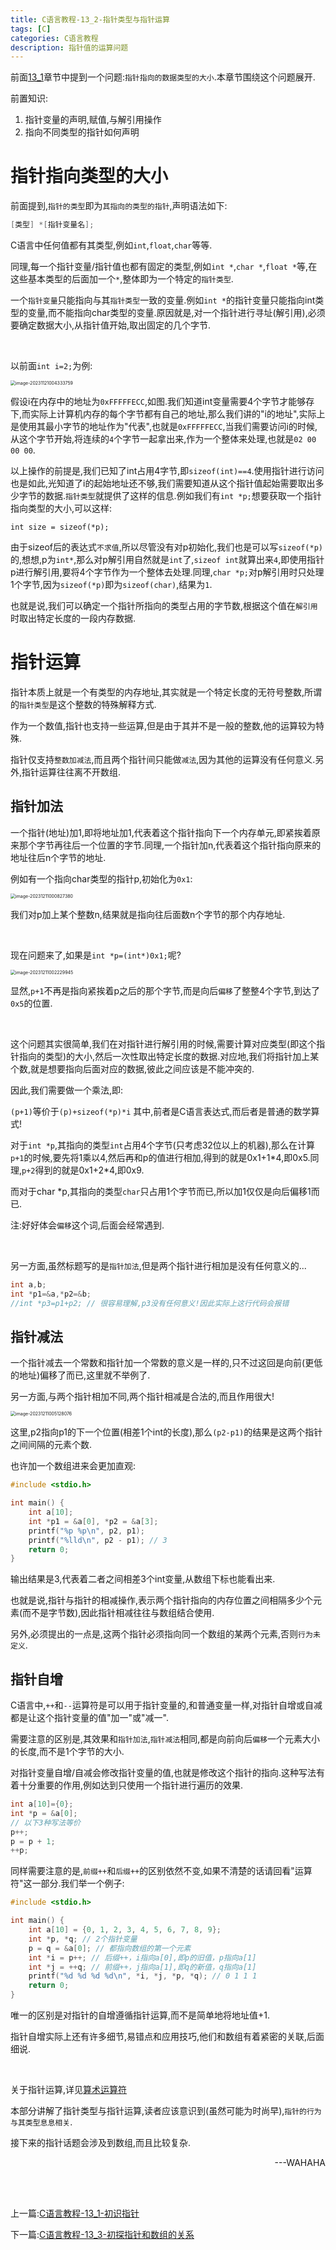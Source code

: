```yaml
---
title: C语言教程-13_2-指针类型与指针运算
tags: [C]
categories: C语言教程
description: 指针值的运算问题
---
```


前面[13_1](../2023-11-17-10666f346238)章节中提到一个问题:`指针指向的数据类型的大小`.本章节围绕这个问题展开.

前置知识:

1. 指针变量的声明,赋值,与解引用操作
2. 指向不同类型的指针如何声明

# 指针指向类型的大小

前面提到,`指针的类型`即为`其指向的类型的指针`,声明语法如下:

```c
[类型] *[指针变量名];
```

C语言中任何值都有其类型,例如`int`,`float`,`char`等等.

同理,每一个指针变量/指针值也都有固定的类型,例如`int *`,`char *`,`float *`等,在这些基本类型的后面加一个`*`,整体即为一个特定的`指针类型`.

一个`指针变量`只能指向与其`指针类型`一致的变量.例如`int *`的指针变量只能指向int类型的变量,而不能指向char类型的变量.原因就是,对一个指针进行寻址(解引用),必须要确定数据大小,从指针值开始,取出固定的几个字节.

<br>

以前面`int i=2;`为例:

<img src="https://typora-blogs-pic.oss-cn-beijing.aliyuncs.com/img/image-20231121004333759.png" alt="image-20231121004333759" style="zoom:50%;" />

假设i在内存中的地址为`0xFFFFFECC`,如图.我们知道int变量需要4个字节才能够存下,而实际上计算机内存的每个字节都有自己的地址,那么我们讲的"i的地址",实际上是使用其最小字节的地址作为"代表",也就是`0xFFFFFECC`,当我们需要访问i的时候,从这个字节开始,将连续的`4`个字节一起拿出来,作为一个整体来处理,也就是`02 00 00 00`.

以上操作的前提是,我们已知了int占用4字节,即`sizeof(int)==4`.使用指针进行访问也是如此,光知道了i的起始地址还不够,我们需要知道从这个指针值起始需要取出多少字节的数据.`指针类型`就提供了这样的信息.例如我们有`int *p;`想要获取一个指针指向类型的大小,可以这样:

`int size = sizeof(*p);`

由于sizeof后的表达式`不求值`,所以尽管没有对p初始化,我们也是可以写`sizeof(*p)`的,想想,p为`int*`,那么对p解引用自然就是`int`了,`sizeof int`就算出来`4`,即使用指针p进行解引用,要将4个字节作为一个整体去处理.同理,`char *p;`对p解引用时只处理1个字节,因为`sizeof(*p)`即为`sizeof(char)`,结果为`1`.

也就是说,我们可以确定一个指针所指向的类型占用的字节数,根据这个值在`解引用`时取出特定长度的一段内存数据.

# 指针运算

指针本质上就是一个有类型的内存地址,其实就是一个特定长度的无符号整数,所谓的`指针类型`是这个整数的特殊解释方式.

作为一个数值,指针也支持一些运算,但是由于其并不是一般的整数,他的运算较为特殊.

指针仅支持`整数加减法`,而且两个指针间只能做`减法`,因为其他的运算没有任何意义.另外,指针运算往往离不开数组.

## 指针加法

一个指针(地址)加1,即将地址加1,代表着这个指针指向下一个内存单元,即紧挨着原来那个字节再往后一个位置的字节.同理,一个指针加n,代表着这个指针指向原来的地址往后n个字节的地址.

例如有一个指向char类型的指针p,初始化为`0x1`:

<img src="https://typora-blogs-pic.oss-cn-beijing.aliyuncs.com/img/image-20231211000827380.png" alt="image-20231211000827380" style="zoom:50%;" />

我们对p加上某个整数n,结果就是指向往后面数n个字节的那个内存地址.

<br>

现在问题来了,如果是`int *p=(int*)0x1;`呢?

<img src="https://typora-blogs-pic.oss-cn-beijing.aliyuncs.com/img/image-20231211002229945.png" alt="image-20231211002229945" style="zoom:50%;" />

显然,`p+1`不再是指向紧挨着p之后的那个字节,而是向后`偏移`了整整4个字节,到达了`0x5`的位置.

<br>

这个问题其实很简单,我们在对指针进行解引用的时候,需要计算对应类型(即这个指针指向的类型)的大小,然后一次性取出特定长度的数据.对应地,我们将指针加上某个数,就是想要指向后面对应的数据,彼此之间应该是不能冲突的.

因此,我们需要做一个乘法,即:

`(p+1)`等价于`(p)+sizeof(*p)*i` 其中,前者是C语言表达式,而后者是普通的数学算式!

对于`int *p`,其指向的类型`int`占用4个字节(只考虑32位以上的机器),那么在计算`p+1`的时候,要先将1乘以4,然后再和p的值进行相加,得到的就是0x1+1\*4,即0x5.同理,`p+2`得到的就是0x1+2\*4,即0x9.

而对于char *p,其指向的类型`char`只占用1个字节而已,所以加1仅仅是向后偏移1而已.

注:好好体会`偏移`这个词,后面会经常遇到.

<br>

另一方面,虽然标题写的是`指针加法`,但是两个指针进行相加是没有任何意义的...

```c
int a,b;
int *p1=&a,*p2=&b;
//int *p3=p1+p2; // 很容易理解,p3没有任何意义!因此实际上这行代码会报错
```

## 指针减法

一个指针减去一个常数和指针加一个常数的意义是一样的,只不过这回是向前(更低的地址)偏移了而已,这里就不举例了.

另一方面,与两个指针相加不同,两个指针相减是合法的,而且作用很大!

<img src="https://typora-blogs-pic.oss-cn-beijing.aliyuncs.com/img/image-20231211005128076.png" alt="image-20231211005128076" style="zoom:50%;" />

这里,p2指向p1的下一个位置(相差1个int的长度),那么`(p2-p1)`的结果是这两个指针之间间隔的元素个数.

也许加一个数组进来会更加直观:

```c
#include <stdio.h>

int main() {
    int a[10];
    int *p1 = &a[0], *p2 = &a[3];
    printf("%p %p\n", p2, p1);
    printf("%lld\n", p2 - p1); // 3
    return 0;
}
```

输出结果是3,代表着二者之间相差3个int变量,从数组下标也能看出来.

也就是说,指针与指针的相减操作,表示两个指针指向的内存位置之间相隔多少个元素(而不是字节数),因此指针相减往往与数组结合使用.

另外,必须提出的一点是,这两个指针必须指向同一个数组的某两个元素,否则`行为未定义`.

## 指针自增

C语言中,`++`和`--`运算符是可以用于指针变量的,和普通变量一样,对指针自增或自减都是让这个指针变量的值"加一"或"减一".

需要注意的区别是,其效果和`指针加法`,`指针减法`相同,都是向前向后`偏移`一个元素大小的长度,而不是1个字节的大小.

对指针变量自增/自减会修改指针变量的值,也就是修改这个指针的指向.这种写法有着十分重要的作用,例如达到只使用一个指针进行遍历的效果.

```c
int a[10]={0};
int *p = &a[0];
// 以下3种写法等价
p++;
p = p + 1;
++p;
```

同样需要注意的是,`前缀++`和`后缀++`的区别依然不变,如果不清楚的话请回看"运算符"这一部分.我们举一个例子:

```c
#include <stdio.h>

int main() {
    int a[10] = {0, 1, 2, 3, 4, 5, 6, 7, 8, 9};
    int *p, *q; // 2个指针变量
    p = q = &a[0]; // 都指向数组的第一个元素
    int *i = p++; // 后缀++，i指向a[0],即p的旧值，p指向a[1]
    int *j = ++q; // 前缀++，j指向a[1],即q的新值，q指向a[1]
    printf("%d %d %d %d\n", *i, *j, *p, *q); // 0 1 1 1
    return 0;
}
```

唯一的区别是对指针的自增遵循指针运算,而不是简单地将地址值+1.

指针自增实际上还有许多细节,易错点和应用技巧,他们和数组有着紧密的关联,后面细说.

<br>

关于指针运算,详见[算术运算符](https://zh.cppreference.com/w/c/language/operator_arithmetic)

本部分讲解了指针类型与指针运算,读者应该意识到(虽然可能为时尚早),`指针的行为与其类型息息相关`.

接下来的指针话题会涉及到数组,而且比较复杂.

<p align=right>---WAHAHA</p>

<br>

<br>

上一篇:[C语言教程-13_1-初识指针](../2023-11-17-10666f346238)

下一篇:[C语言教程-13_3-初探指针和数组的关系](../2023-12-23-7cb717142d36)
